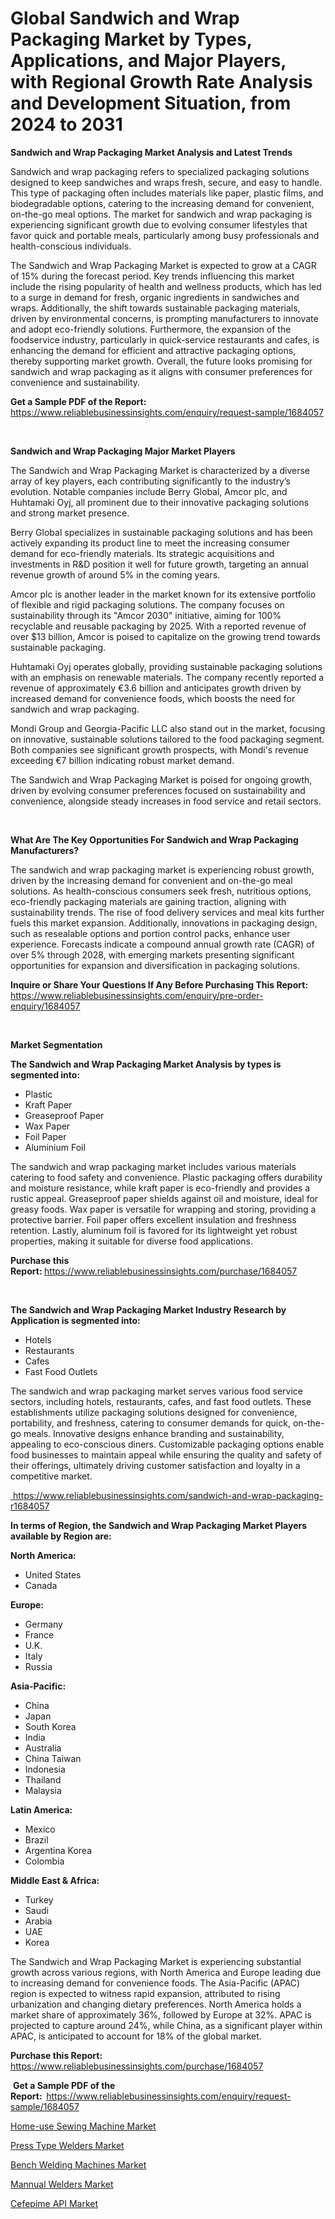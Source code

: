 <p><h1>Global Sandwich and Wrap Packaging Market by Types, Applications, and Major Players, with Regional Growth Rate Analysis and Development Situation, from 2024 to 2031</h1></p><p><strong>Sandwich and Wrap Packaging Market Analysis and Latest Trends</strong></p>
<p><p>Sandwich and wrap packaging refers to specialized packaging solutions designed to keep sandwiches and wraps fresh, secure, and easy to handle. This type of packaging often includes materials like paper, plastic films, and biodegradable options, catering to the increasing demand for convenient, on-the-go meal options. The market for sandwich and wrap packaging is experiencing significant growth due to evolving consumer lifestyles that favor quick and portable meals, particularly among busy professionals and health-conscious individuals.</p><p>The Sandwich and Wrap Packaging Market is expected to grow at a CAGR of 15% during the forecast period. Key trends influencing this market include the rising popularity of health and wellness products, which has led to a surge in demand for fresh, organic ingredients in sandwiches and wraps. Additionally, the shift towards sustainable packaging materials, driven by environmental concerns, is prompting manufacturers to innovate and adopt eco-friendly solutions. Furthermore, the expansion of the foodservice industry, particularly in quick-service restaurants and cafes, is enhancing the demand for efficient and attractive packaging options, thereby supporting market growth. Overall, the future looks promising for sandwich and wrap packaging as it aligns with consumer preferences for convenience and sustainability.</p></p>
<p><strong>Get a Sample PDF of the Report:&nbsp;</strong> <a href="https://www.reliablebusinessinsights.com/enquiry/request-sample/1684057?utm_campaign=63&utm_medium=2&utm_source=Github&utm_content=ia&utm_term=15102024&utm_id=sandwich-and-wrap-packaging">https://www.reliablebusinessinsights.com/enquiry/request-sample/1684057</a></p>
<p>&nbsp;</p>
<p><strong>Sandwich and Wrap Packaging Major Market Players</strong></p>
<p><p>The Sandwich and Wrap Packaging Market is characterized by a diverse array of key players, each contributing significantly to the industry’s evolution. Notable companies include Berry Global, Amcor plc, and Huhtamaki Oyj, all prominent due to their innovative packaging solutions and strong market presence.</p><p>Berry Global specializes in sustainable packaging solutions and has been actively expanding its product line to meet the increasing consumer demand for eco-friendly materials. Its strategic acquisitions and investments in R&D position it well for future growth, targeting an annual revenue growth of around 5% in the coming years.</p><p>Amcor plc is another leader in the market known for its extensive portfolio of flexible and rigid packaging solutions. The company focuses on sustainability through its "Amcor 2030" initiative, aiming for 100% recyclable and reusable packaging by 2025. With a reported revenue of over $13 billion, Amcor is poised to capitalize on the growing trend towards sustainable packaging.</p><p>Huhtamaki Oyj operates globally, providing sustainable packaging solutions with an emphasis on renewable materials. The company recently reported a revenue of approximately €3.6 billion and anticipates growth driven by increased demand for convenience foods, which boosts the need for sandwich and wrap packaging.</p><p>Mondi Group and Georgia-Pacific LLC also stand out in the market, focusing on innovative, sustainable solutions tailored to the food packaging segment. Both companies see significant growth prospects, with Mondi's revenue exceeding €7 billion indicating robust market demand.</p><p>The Sandwich and Wrap Packaging Market is poised for ongoing growth, driven by evolving consumer preferences focused on sustainability and convenience, alongside steady increases in food service and retail sectors.</p></p>
<p>&nbsp;</p>
<p><strong>What Are The Key Opportunities For Sandwich and Wrap Packaging Manufacturers?</strong></p>
<p><p>The sandwich and wrap packaging market is experiencing robust growth, driven by the increasing demand for convenient and on-the-go meal solutions. As health-conscious consumers seek fresh, nutritious options, eco-friendly packaging materials are gaining traction, aligning with sustainability trends. The rise of food delivery services and meal kits further fuels this market expansion. Additionally, innovations in packaging design, such as resealable options and portion control packs, enhance user experience. Forecasts indicate a compound annual growth rate (CAGR) of over 5% through 2028, with emerging markets presenting significant opportunities for expansion and diversification in packaging solutions.</p></p>
<p><strong>Inquire or Share Your Questions If Any Before Purchasing This Report:</strong> <a href="https://www.reliablebusinessinsights.com/enquiry/pre-order-enquiry/1684057?utm_campaign=63&utm_medium=2&utm_source=Github&utm_content=ia&utm_term=15102024&utm_id=sandwich-and-wrap-packaging">https://www.reliablebusinessinsights.com/enquiry/pre-order-enquiry/1684057</a></p>
<p>&nbsp;</p>
<p><strong>Market Segmentation</strong></p>
<p><strong>The Sandwich and Wrap Packaging Market Analysis by types is segmented into:</strong></p>
<p><ul><li>Plastic</li><li>Kraft Paper</li><li>Greaseproof Paper</li><li>Wax Paper</li><li>Foil Paper</li><li>Aluminium Foil</li></ul></p>
<p><p>The sandwich and wrap packaging market includes various materials catering to food safety and convenience. Plastic packaging offers durability and moisture resistance, while kraft paper is eco-friendly and provides a rustic appeal. Greaseproof paper shields against oil and moisture, ideal for greasy foods. Wax paper is versatile for wrapping and storing, providing a protective barrier. Foil paper offers excellent insulation and freshness retention. Lastly, aluminum foil is favored for its lightweight yet robust properties, making it suitable for diverse food applications.</p></p>
<p><strong>Purchase this Report:&nbsp;</strong><a href="https://www.reliablebusinessinsights.com/purchase/1684057?utm_campaign=63&utm_medium=2&utm_source=Github&utm_content=ia&utm_term=15102024&utm_id=sandwich-and-wrap-packaging">https://www.reliablebusinessinsights.com/purchase/1684057</a></p>
<p>&nbsp;</p>
<p><strong>The Sandwich and Wrap Packaging Market Industry Research by Application is segmented into:</strong></p>
<p><ul><li>Hotels</li><li>Restaurants</li><li>Cafes</li><li>Fast Food Outlets</li></ul></p>
<p><p>The sandwich and wrap packaging market serves various food service sectors, including hotels, restaurants, cafes, and fast food outlets. These establishments utilize packaging solutions designed for convenience, portability, and freshness, catering to consumer demands for quick, on-the-go meals. Innovative designs enhance branding and sustainability, appealing to eco-conscious diners. Customizable packaging options enable food businesses to maintain appeal while ensuring the quality and safety of their offerings, ultimately driving customer satisfaction and loyalty in a competitive market.</p></p>
<p><a href="https://www.reliablebusinessinsights.com/sandwich-and-wrap-packaging-r1684057?utm_campaign=63&utm_medium=2&utm_source=Github&utm_content=ia&utm_term=15102024&utm_id=sandwich-and-wrap-packaging">&nbsp;https://www.reliablebusinessinsights.com/sandwich-and-wrap-packaging-r1684057</a></p>
<p><strong>In terms of Region, the Sandwich and Wrap Packaging Market Players available by Region are:</strong></p>
<p>
    <p> <strong> North America: </strong>
        <ul>
            <li>United States</li>
            <li>Canada</li>
        </ul>
        </p> 
    <p> <strong> Europe: </strong>
        <ul>
            <li>Germany</li>
            <li>France</li>
            <li>U.K.</li>
            <li>Italy</li>
            <li>Russia</li>
        </ul>
        </p> 
    <p> <strong> Asia-Pacific: </strong>
        <ul>
            <li>China</li>
            <li>Japan</li>
            <li>South Korea</li>
            <li>India</li>
            <li>Australia</li>
            <li>China Taiwan</li>
            <li>Indonesia</li>
            <li>Thailand</li>
            <li>Malaysia</li>
        </ul>
        </p> 
    <p> <strong> Latin America: </strong>
        <ul>
            <li>Mexico</li>
            <li>Brazil</li>
            <li>Argentina Korea</li>
            <li>Colombia</li>
        </ul>
        </p> 
    <p> <strong> Middle East & Africa: </strong>
        <ul>
            <li>Turkey</li>
            <li>Saudi</li>
            <li>Arabia</li>
            <li>UAE</li>
            <li>Korea</li>
        </ul>
    </p>
    </p>
<p><p>The Sandwich and Wrap Packaging Market is experiencing substantial growth across various regions, with North America and Europe leading due to increasing demand for convenience foods. The Asia-Pacific (APAC) region is expected to witness rapid expansion, attributed to rising urbanization and changing dietary preferences. North America holds a market share of approximately 36%, followed by Europe at 32%. APAC is projected to capture around 24%, while China, as a significant player within APAC, is anticipated to account for 18% of the global market.</p></p>
<p><strong>Purchase this Report: </strong><a href="https://www.reliablebusinessinsights.com/purchase/1684057?utm_campaign=63&utm_medium=2&utm_source=Github&utm_content=ia&utm_term=15102024&utm_id=sandwich-and-wrap-packaging">https://www.reliablebusinessinsights.com/purchase/1684057</a></p>
<p>&nbsp;<strong>Get a Sample PDF of the Report:&nbsp;&nbsp;</strong><a href="https://www.reliablebusinessinsights.com/enquiry/request-sample/1684057?utm_campaign=63&utm_medium=2&utm_source=Github&utm_content=ia&utm_term=15102024&utm_id=sandwich-and-wrap-packaging">https://www.reliablebusinessinsights.com/enquiry/request-sample/1684057</a></p>
<p><strong></strong></p>
<p><p><a href="https://github.com/kimhelmer83/Market-Research-Report-List-1/blob/main/home-use-sewing-machine-market.md?utm_campaign=63&utm_medium=2&utm_source=Github&utm_content=ia&utm_term=15102024&utm_id=sandwich-and-wrap-packaging">Home-use Sewing Machine Market</a></p><p><a href="https://www.linkedin.com/pulse/press-type-welders-market-pulse-121-expansion-blueprint-2024-2031-sxycf?trk=public_post_embed_feed-article-content&utm_campaign=63&utm_medium=2&utm_source=Github&utm_content=ia&utm_term=15102024&utm_id=sandwich-and-wrap-packaging">Press Type Welders Market</a></p><p><a href="https://www.linkedin.com/pulse/bench-welding-machines-market-outlook-share-analysis-growth-mghtf?trk=public_post_embed_feed-article-content&utm_campaign=63&utm_medium=2&utm_source=Github&utm_content=ia&utm_term=15102024&utm_id=sandwich-and-wrap-packaging">Bench Welding Machines Market</a></p><p><a href="https://www.linkedin.com/pulse/emerging-technologies-reshaping-mannual-welders-market-impact-8d4ff?trk=public_post_embed_feed-article-content&utm_campaign=63&utm_medium=2&utm_source=Github&utm_content=ia&utm_term=15102024&utm_id=sandwich-and-wrap-packaging">Mannual Welders Market</a></p><p><a href="https://github.com/maq4brod/Market-Research-Report-List-1/blob/main/cefepime-api-market.md?utm_campaign=63&utm_medium=2&utm_source=Github&utm_content=ia&utm_term=15102024&utm_id=sandwich-and-wrap-packaging">Cefepime API Market</a></p></p>